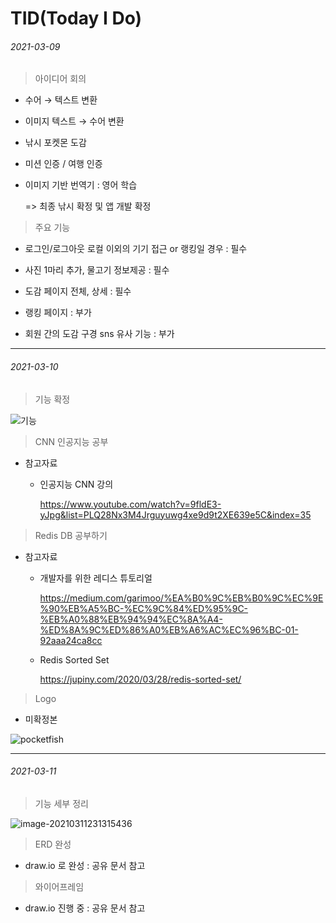 # TID(Today I Do)



###### 2021-03-09

> 아이디어 회의

- 수어 → 텍스트 변환

- 이미지 텍스트 → 수어 변환

- 낚시 포켓몬 도감

- 미션 인증 / 여행 인증

- 이미지 기반 번역기 : 영어 학습

  => 최종 낚시 확정 및 앱 개발 확정



> 주요 기능

- 로그인/로그아웃   로컬 이외의 기기 접근 or 랭킹일 경우   :   필수

- 사진   1마리 추가, 물고기 정보제공   :   필수

- 도감 페이지   전체, 상세   :   필수

- 랭킹 페이지     :    부가

- 회원 간의 도감 구경   sns 유사 기능   :   부가



*****



###### 2021-03-10

> 기능 확정

![기능](C:\Users\multicampus\Desktop\기능.png)



> CNN 인공지능 공부

- 참고자료

  - 인공지능 CNN 강의 

    https://www.youtube.com/watch?v=9fldE3-yJpg&list=PLQ28Nx3M4Jrguyuwg4xe9d9t2XE639e5C&index=35



> Redis DB 공부하기

- 참고자료

  - 개발자를 위한 레디스 튜토리얼

    https://medium.com/garimoo/%EA%B0%9C%EB%B0%9C%EC%9E%90%EB%A5%BC-%EC%9C%84%ED%95%9C-%EB%A0%88%EB%94%94%EC%8A%A4-%ED%8A%9C%ED%86%A0%EB%A6%AC%EC%96%BC-01-92aaa24ca8cc

  - Redis Sorted Set

    https://jupiny.com/2020/03/28/redis-sorted-set/

    

> Logo

- 미확정본

![pocketfish](C:\Users\multicampus\Desktop\pocketfish.png)



*****



###### 2021-03-11

> 기능 세부 정리

![image-20210311231315436](C:\Users\multicampus\AppData\Roaming\Typora\typora-user-images\image-20210311231315436.png)



> ERD 완성

- draw.io 로 완성 : 공유 문서 참고



> 와이어프레임

- draw.io 진행 중 : 공유 문서 참고